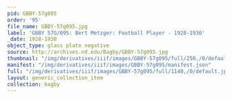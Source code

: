 ```yaml
---
pid: GBBY-57g095
order: '95'
file_name: GBBY-57g095.jpg
label: 'GBBY 57G/095: Bert Metzger: Football Player - 1928-1930'
_date: 1928-1930
object_type: glass plate negative
source: http://archives.nd.edu/Bagby/GBBY-57g095.jpg
thumbnail: "/img/derivatives/iiif/images/GBBY-57g095/full/250,/0/default.jpg"
manifest: "/img/derivatives/iiif/images/GBBY-57g095/manifest.json"
full: "/img/derivatives/iiif/images/GBBY-57g095/full/1140,/0/default.jpg"
layout: generic_collection_item
collection: bagby
---
```

